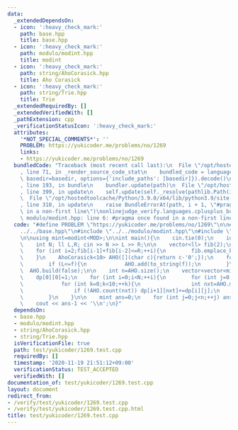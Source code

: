 ```yaml
---
data:
  _extendedDependsOn:
  - icon: ':heavy_check_mark:'
    path: base.hpp
    title: base.hpp
  - icon: ':heavy_check_mark:'
    path: modulo/modint.hpp
    title: modint
  - icon: ':heavy_check_mark:'
    path: string/AhoCorasick.hpp
    title: Aho Corasick
  - icon: ':heavy_check_mark:'
    path: string/Trie.hpp
    title: Trie
  _extendedRequiredBy: []
  _extendedVerifiedWith: []
  _pathExtension: cpp
  _verificationStatusIcon: ':heavy_check_mark:'
  attributes:
    '*NOT_SPECIAL_COMMENTS*': ''
    PROBLEM: https://yukicoder.me/problems/no/1269
    links:
    - https://yukicoder.me/problems/no/1269
  bundledCode: "Traceback (most recent call last):\n  File \"/opt/hostedtoolcache/Python/3.9.0/x64/lib/python3.9/site-packages/onlinejudge_verify/documentation/build.py\"\
    , line 71, in _render_source_code_stat\n    bundled_code = language.bundle(stat.path,\
    \ basedir=basedir, options={'include_paths': [basedir]}).decode()\n  File \"/opt/hostedtoolcache/Python/3.9.0/x64/lib/python3.9/site-packages/onlinejudge_verify/languages/cplusplus.py\"\
    , line 193, in bundle\n    bundler.update(path)\n  File \"/opt/hostedtoolcache/Python/3.9.0/x64/lib/python3.9/site-packages/onlinejudge_verify/languages/cplusplus_bundle.py\"\
    , line 399, in update\n    self.update(self._resolve(pathlib.Path(included), included_from=path))\n\
    \  File \"/opt/hostedtoolcache/Python/3.9.0/x64/lib/python3.9/site-packages/onlinejudge_verify/languages/cplusplus_bundle.py\"\
    , line 310, in update\n    raise BundleErrorAt(path, i + 1, \"#pragma once found\
    \ in a non-first line\")\nonlinejudge_verify.languages.cplusplus_bundle.BundleErrorAt:\
    \ modulo/modint.hpp: line 6: #pragma once found in a non-first line\n"
  code: "#define PROBLEM \"https://yukicoder.me/problems/no/1269\"\n\n#include \"\
    ../../base.hpp\"\n#include \"../../modulo/modint.hpp\"\n#include \"../../string/AhoCorasick.hpp\"\
    \n\nusing mint=modint<MOD>;\n\nint main(){\n    cin.tie(0);\n    ios::sync_with_stdio(false);\n\
    \    int N; ll L,R; cin >> N >> L >> R;\n\n    vector<ll> fib(2);\n    fib[0]=fib[1]=1;\n\
    \    for (int i=2;fib[i-1]+fib[i-2]<=R;++i){\n        fib.emplace_back(fib[i-1]+fib[i-2]);\n\
    \    }\n    AhoCorasick<10> AHO([](char c){return c-'0';});\n    for (ll f:fib){\n\
    \        if (L<=f){\n            AHO.add(to_string(f));\n        }\n    }\n  \
    \  AHO.build(false);\n\n    int n=AHO.size();\n    vector<vector<mint>> dp(N+1,vector<mint>(n,0));\n\
    \    dp[0][0]=1;\n    for (int i=0;i<N;++i){\n        for (int j=0;j<n;++j){\n\
    \            for (int k=0;k<10;++k){\n                int nxt=AHO.move('0'+k,j);\n\
    \                if (!AHO.count(nxt)) dp[i+1][nxt]+=dp[i][j];\n            }\n\
    \        }\n    }\n\n    mint ans=0;\n    for (int j=0;j<n;++j) ans+=dp[N][j];\n\
    \    cout << ans-1 << '\\n';\n}"
  dependsOn:
  - base.hpp
  - modulo/modint.hpp
  - string/AhoCorasick.hpp
  - string/Trie.hpp
  isVerificationFile: true
  path: test/yukicoder/1269.test.cpp
  requiredBy: []
  timestamp: '2020-11-19 21:51:12+09:00'
  verificationStatus: TEST_ACCEPTED
  verifiedWith: []
documentation_of: test/yukicoder/1269.test.cpp
layout: document
redirect_from:
- /verify/test/yukicoder/1269.test.cpp
- /verify/test/yukicoder/1269.test.cpp.html
title: test/yukicoder/1269.test.cpp
---
```

